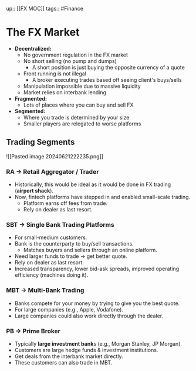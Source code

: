 up:: [[FX MOC]]
tags:: #Finance 
# The FX Market
- **Decentralized:**
	- No government regulation in the FX market
	- No short selling (no pump and dumps)
		- A short position is just buying the opposite currency of a quote
	- Front running is not illegal
		- A broker executing trades based off seeing client's buys/sells
	- Manipulation impossible due to massive liquidity
	- Market relies on interbank lending
- **Fragmented:**
	- Lots of places where you can buy and sell FX
- **Segmented:**
	- Where you trade is determined by your size
	- Smaller players are relegated to worse platforms
## Trading Segments

![[Pasted image 20240621222235.png]]
### RA → Retail Aggregator / Trader
- Historically, this would be ideal as it would be done in FX trading (**airport shack**).
- Now, fintech platforms have stepped in and enabled small-scale trading.
	- Platform earns off fees from trade.
	- Rely on dealer as last resort.

### SBT → Single Bank Trading Platforms
- For small-medium customers.
- Bank is the counterparty to buy/sell transactions.
	- Matches buyers and sellers through an online platform.
- Need larger funds to trade → get better quote.
- Rely on dealer as last resort.
- Increased transparency, lower bid-ask spreads, improved operating efficiency (machines doing it).

### MBT → Multi-Bank Trading
- Banks compete for your money by trying to give you the best quote.
- For large companies (e.g., Apple, Vodafone).
- Large companies could also work directly through the dealer.

### PB → Prime Broker
- Typically **large investment bank**s (e.g., Morgan Stanley, JP Morgan).
- Customers are large hedge funds & investment institutions.
- Get deals from the interbank market directly.
- These customers can also trade in MBT.
